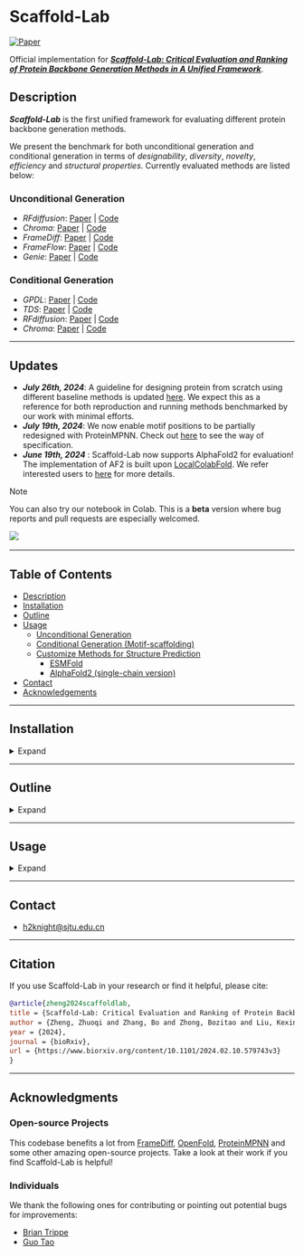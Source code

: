 # Scaffold-Lab

[![Paper](https://img.shields.io/badge/paper-biorxiv.2024.02.10.579743-F0A145)](https://www.biorxiv.org/content/10.1101/2024.02.10.579743v3)

Official implementation for [**_Scaffold-Lab: Critical Evaluation and Ranking of Protein Backbone Generation Methods in A Unified Framework_**](https://www.biorxiv.org/content/10.1101/2024.02.10.579743v3). 



## Description

**_Scaffold-Lab_** is the first unified framework for evaluating different protein backbone generation methods.  

We present the benchmark for both unconditional generation and conditional generation in terms of *designability*, *diversity*, *novelty*, *efficiency* and *structural properties*. Currently evaluated methods are listed below:

### Unconditional Generation

- *RFdiffusion*: [Paper](https://www.nature.com/articles/s41586-023-06415-8) | [Code](https://github.com/RosettaCommons/RFdiffusion)
- *Chroma*: [Paper](https://www.nature.com/articles/s41586-023-06728-8) | [Code](https://github.com/generatebio/chroma)
- *FrameDiff*: [Paper](https://openreview.net/forum?id=m8OUBymxwv) | [Code](https://github.com/jasonkyuyim/se3_diffusion)
- *FrameFlow*: [Paper](https://arxiv.org/abs/2310.05297) | [Code](https://github.com/microsoft/protein-frame-flow)
- *Genie*: [Paper](https://arxiv.org/abs/2301.12485) | [Code](https://github.com/aqlaboratory/genie)

### Conditional Generation

- *GPDL*: [Paper](https://www.biorxiv.org/content/10.1101/2023.10.26.564121v2) | [Code](https://github.com/sirius777coder/GPDL)
- *TDS*: [Paper](https://arxiv.org/abs/2306.17775) | [Code](https://github.com/blt2114/twisted_diffusion_sampler)
- *RFdiffusion*: [Paper](https://www.nature.com/articles/s41586-023-06415-8) | [Code](https://github.com/RosettaCommons/RFdiffusion)
- *Chroma*: [Paper](https://www.nature.com/articles/s41586-023-06728-8) | [Code](https://github.com/generatebio/chroma)

***

## Updates

* **_July 26th, 2024_**: A guideline for designing protein from scratch using different baseline methods is updated [here](https://github.com/Immortals-33/Scaffold-Lab/tree/main/baselines). We expect this as a reference for both reproduction and running methods benchmarked by our work with minimal efforts.
* **_July 19th, 2024_**: We now enable motif positions to be partially redesigned with ProteinMPNN. Check out [here](https://github.com/Immortals-33/Scaffold-Lab/blob/main/demo/motif_scaffolding/motif_info.csv) to see the way of specification.
* _**June 19th, 2024**_ : Scaffold-Lab now supports AlphaFold2 for evaluation! The implementation of AF2 is built upon [LocalColabFold](https://github.com/YoshitakaMo/localcolabfold). We refer interested users to [here](https://github.com/Immortals-33/Scaffold-Lab?tab=readme-ov-file#alphaFold2-single-chain-version) for more details. 

> [!NOTE]  
>
> You can also try our notebook in Colab. This is a **beta** version where bug reports and pull requests are especially welcomed. 
> 
> [<img src="https://colab.research.google.com/assets/colab-badge.svg">](https://colab.research.google.com/github/Immortals-33/Scaffold-Lab/blob/main/scaffold_lab.ipynb)
***



## Table of Contents

* [Description](https://github.com/Immortals-33/Scaffold-Lab?tab=readme-ov-file#description)
* [Installation](https://github.com/Immortals-33/Scaffold-Lab?tab=readme-ov-file#installation)
* [Outline](https://github.com/Immortals-33/Scaffold-Lab?tab=readme-ov-file#outline)
* [Usage](https://github.com/Immortals-33/Scaffold-Lab?tab=readme-ov-file#usage)
  * [Unconditional Generation](https://github.com/Immortals-33/Scaffold-Lab?tab=readme-ov-file#unconditional-generation-1)
  * [Conditional Generation (Motif-scaffolding)](https://github.com/Immortals-33/Scaffold-Lab?tab=readme-ov-file#conditional-generation-motif-scaffolding)
  * [Customize Methods for Structure Prediction](https://github.com/Immortals-33/Scaffold-Lab?tab=readme-ov-file#customize-methods-for-structure-prediction)
    * [ESMFold](https://github.com/Immortals-33/Scaffold-Lab?tab=readme-ov-file#esmfold)
    * [AlphaFold2 (single-chain version)](https://github.com/Immortals-33/Scaffold-Lab?tab=readme-ov-file#alphafold2-single-chain-version)
* [Contact](https://github.com/Immortals-33/Scaffold-Lab?tab=readme-ov-file#contact)
* [Acknowledgements](https://github.com/Immortals-33/Scaffold-Lab?tab=readme-ov-file#acknowledgments)

***

## Installation

<details>
  <summary>Expand</summary>



We recommend using [Conda](https://anaconda.org/anaconda/conda) to set up dependencies. To quickly set up an environment, just simply run:

```bash
# Clone this repository and set up virtual environment
git clone https://github.com/Immortals-33/Scaffold-Lab.git
cd Scaffold-Lab
# Create and activate environment
conda env create -f scaffold_lab.yml
source activate scaffold_lab

# Install scaffold_lab as a package.
pip install -e .
```

You may also need to build a Foldseek database for diversity and novelty evaluation.

Within the conda environment, run:

```bash
mkdir <foldseek_pdb_database_path>
cd <foldseek_pdb_database_path>
foldseek databases PDB pdb tmp
```

After successfully building a PDB database of Foldseek, you can save the `<foldseek_pdb_database_path>` as a record and lately specify it your foldseek database path either using config or directly by command-line usage, whose demo is provided below. 

> [!NOTE]
>
> When specifying the path of Foldseek database, please add the **database name** after the path. For example, the Foldseek database described above is "pdb", so you should set `evaluation.foldseek_database=<foldseek_database_path>/pdb`. 

</details>

***

## Outline

<details>
    <summary>Expand</summary>



Here is a guide about how you can go through this repository. We aim to provide an easy-to-use evaluation pipeline as well as maximize the utility of individual scripts. Let's go through the structure of this repository as a start:

* `scaffold_lab`: This is the main directory to run different evaluations described in our paper.

* `analysis`: Scripts for calculating several metrics, including *diversity*, *novelty* and *structural properties*.  
* `baselines`: In order to generate protein backbones directly inside this repository, you may find the code of different methods baselines for [unconditional generation](https://github.com/Immortals-33/Scaffold-Lab#unconditional-generation) and [conditional generation](https://github.com/Immortals-33/Scaffold-Lab#unconditional-generation) then clone their repository under this content. it is highly recommended to run inference for different baselines **inside their own virtual environment** for potential conflicts of environmental dependencies.
  * Inside the `experiment` folder we provide scripts for performing motif-scaffolding experiments by *Chroma* using its `SubstrctureConditioner`. Refer the script for detailed information if you want.
* `config`: We place different configuration settings of [Hydra](https://github.com/facebookresearch/hydra) here to organize for evaluations. **Hydra** is a hierarchical configuration framework to help users systematize different experimental settings. Though it might be confusing when you first get in touch with it, it is a powerful tool to help you perform experiments efficiently with different combinations of parameters, for example, _the number of sequences to generate_. We recommend readers to [Docs](https://hydra.cc/docs/intro/) for advanced usage.

</details>

***



## Usage

<details>
    <summary>Expand</summary>

### Unconditional Generation

Let's start by running a simple evaluation here: 

```bash
python scaffold_lab/unconditional/refolding.py 
```

 This performs a simple refolding analysis for the proteins we put inside `demo/unconditional/`.

***

### Conditional Generation (Motif-scaffolding)


To run a minimal version on motif-scaffolding task, simply run:

```bash
python scaffold_lab/motif_scaffolding/motif_refolding.py evaluation.foldseek_database=<foldseek_pdb_database_path> # Specify the path of your Foldseek database directly
```

This performs a evaluation on `demo/motif_scaffolding/2KL8/` where the outputs would be saved under `outputs/2KL8/`.

#### Scaffold information file (`motif_info.csv`)

`motif_refolding.py` requires a metadata file, [motif_info.csv](https://github.com/Immortals-33/Scaffold-Lab/blob/main/demo/motif_scaffolding/motif_info.csv), with information relating generated scaffolds to the motif.
Within our grammar system, a complete contig includes **two** to **four** parts separated by a `,` (**comma**). For example, a row of this file is `0,2KL8,2,A1-7/20/A28-79,A3-5;A33;A36,A;B`. Separated by the commas are four parts:
This csv file has the following fields for each scaffold:
* **pdb_name** The reference PDB name.  This is for extracting reference motifs for calculation and identification. e.g. `2KL8` in this case.
* **sample_num** gives the sample id number for cases when there are multiple scaffolds to be evaluated.
* **_contig__** (motif placement) This part shows the information of where the motifs and scaffolds are placed. e.g. `A1-7/20/A28-79	` in this case.
  - The **motif** parts start with an uppercase letter and contain information about the corresponding **native motifs.** If the numbers are continuous, then separated by **hyphens**. The boundaries of motifs and scaffolds are separated by **slashes**.
  - The **scaffold** parts are single numbers, which is **deterministic** as the scaffold part of the uploaded PDB files are already placed during the design process. **The motif parts indicate residues in native PDBs but not scaffold PDBs. We choose this way because this would be convenient for users to locate which part the motifs are mimicking corresponding to the reference PDBs.**
  - Together, the motif placement part provides information about which parts are motifs (indicated by chain letter) and how they correspond to native ones, and the overall length of the designed scaffold. For example, `1A1-7/20/A28-79` means the scaffold parts contains:
    - First a motif segment containing residues 1-7 of chain A of **_2KL8_**;
    - Followed by a 20-residue segment of scaffold;
    - Finally a 52-residue motif segment of chain A of **_2KL8_**.
* **Redesigned positions:** This part indicates which positions to be redesigned in the **reference proteins**, e.g.`A3-5;A33;A36` in this case indicates residues 3, 4, 5, 33, and 36 of chain A in **_2KL8_**. Different redesigned positions are separated by **semi-colons**; if the positions are continuous, then connected by **hyphens**; always starts with an uppercase chain letter.
* **Segment order**: The order of multiple motif segments in backbones. This may be used when each of the motif segments its own chain in the reference pdb file.

####   Specify through PDB Header

The users can specify the contig string in the **“classification”** part of the PDB header. Here we have two ways for contig parsing:

* **A complete contig string:** Should be followed the format mentioned above with two or three parts separated by commas. The native PDB ID and motif placement are always necessary, and the part of redesigned positions is additionally provided if there’s a need. 
* For specification of redesigned positions, another straightforward way is to **index them by the “UNK” residues**. The logic here is, if the code found the contig string just have two parts, it will automatically look for “UNK” residues inside the PDB file and specify them as positions to be redesigned.

####   Output Visualization

We provide optional visualization outputs for motif-scaffolding tasks. In brief, several figures and sessions will be created. We next demonstrate the output items using a motif case from PDB *6E6R*:

* **Designability Metrics**: The sc-RMSD and motif-RMSD of each evaluated scaffold.
<div align="center">
  <div style="text-align: center;">
    <img src="assets/esm_metric_distribution.png" alt="Designability Metrics" style="width: 500px;">
    <p style="font-weight: bold;"><i>Designability Metrics</i></p>
  </div>
</div>

* **Novelty Metric**: The TM-scores of evaluated scaffolds against PDB (pdbTM). The purple vertical dashed lines denote 25%, 50% and 75% quartile values across the whole scaffold sets.
<div align="center">
  <div style="text-align: center;">
    <img src="assets/esm_novelty_distribution.png" alt="Novelty Metrics" style="width: 500px;">
    <p style="font-weight: bold;"><i>Novelty Metric (pdbTM). The purple vertical dashed lines denote 25%, 50% and 75% quartile values across the whole scaffold sets.</i></p>
  </div>
</div>

* **Unique Successful Scaffolds**: All unique successful scaffolds in PyMol. The orange segment displayed within the first grid is the reference motif to be mimicked, followed by unique solutions with green parts and blue parts correspond to motifs and scaffolds excluding motifs respectively.
<div align="center">
  <div style="text-align: center;">
    <img src="assets/demo_pymol.png" alt="PyMol session file" style="width: 800px;">
    <p style="font-weight: bold;"><i>Example PyMol Session File</i></p>
  </div>
</div>

####   Auxiliary Metrics

Aside from main metrics in `summary.txt` files, a set of auxiliary metrics storing in `auxiliary_metrics.txt` files:
* **Closest Contender**: For each case, we additionally provide information for the designable scaffold best mimicking the corresponding motif, namely *closest contender*. This gives users a closer look on the optimal design outcomes of the method for a particular motif no matter it is success or not, which would be informative for both method development and candidates selection. The scaffold PDB file along with the comparison to native scaffold could be found in the folder named `{folding_method}_closest_contender`. 

### Customize Methods for Structure Prediction

We support both AlphaFold2 (single-sequence version) and ESMFold for structure prediction during refolding. 



#### ESMFold

Scaffold-Lab performs evaluation using **ESMFold** by default. Once you set up the environment this should work. 



#### AlphaFold2 (single-chain version)

<details>
    <summary>Expand</summary>

The implementation of **AlphaFold2** is based on [LocalColabFold](https://github.com/YoshitakaMo/localcolabfold), which is a local version of [ColabFold](https://github.com/sokrypton/ColabFold). We provide a brief guideline for enabling using AlphaFold2 during evaluation:

* **Install [LocalColabFold](https://github.com/YoshitakaMo/localcolabfold)**. Please follow the installation guide on its official page based on your specific OS. Note that it might take a few tries for a complete installation. 

* **Export executable ColabFold into your PATH.** This enables the running of ColabFold during the refolding pipeline. Suppose the root directory of your [LocalColabFold](https://github.com/YoshitakaMo/localcolabfold) is `{LocalColabFold}`, then you can export variable PATH in two ways:

  * Set up inside the config **(Recommended)**.  Specifically, two ways to do so:

    * Inside `config/unconditional.yaml` and `config/motif_scaffolding.yaml` **(Recommended)**:

      ```yaml
      inference:
        af2:
          executive_colabfold_path: {LocalColabFold}/colabfold-conda/bin # Replace {LocalColabFold} by your actual path of LocalColabFold
      ```

    * Alternatively, set this in a command-line way:

      ```bash
      python scaffold_lab/unconditional/refolding.py inference.af2.executive_colabfold_path='{LocalColabFold}/colabfold-conda-bin'
      ```

  * Direct set variable PATH before running evaluation script, which is similarily done in #5 inside [this guide](https://github.com/YoshitakaMo/localcolabfold#for-linux). 
  
* **Set AlphaFold2 as your forward folding method when running evaluation**. Inside the config:

  ```yaml
  inference:
  ...
    predict_method: [AlphaFold2] # Only run AF2 for evaluation
    predict_method: [AlphaFold2, ESMFold] # Run both AF2 and ESMFold for evaluation
  ...
  ```

And voilà!

</details>

</details>

***

## Contact

* h2knight@sjtu.edu.cn

***

## Citation

If you use Scaffold-Lab in your research or find it helpful, please cite:

```bibtex
@article{zheng2024scaffoldlab,
title = {Scaffold-Lab: Critical Evaluation and Ranking of Protein Backbone Generation Methods in A Unified Framework},
author = {Zheng, Zhuoqi and Zhang, Bo and Zhong, Bozitao and Liu, Kexin and Li, Zhengxin and Zhu, Junjie and Yu, Jinyu and Wei Ting and Chen, Haifeng},
year = {2024},
journal = {bioRxiv},
url = {https://www.biorxiv.org/content/10.1101/2024.02.10.579743v3}
}
```



***

## Acknowledgments

### Open-source Projects

This codebase benefits a lot from [FrameDiff](https://github.com/jasonkyuyim/se3_diffusion), [OpenFold](https://github.com/aqlaboratory/openfold), [ProteinMPNN](https://github.com/dauparas/ProteinMPNN) and some other amazing open-source projects. Take a look at their work if you find Scaffold-Lab is helpful!

### Individuals

We thank the following ones for contributing or pointing out potential bugs for improvements:

* [Brian Trippe](https://github.com/blt2114)
* [Guo Tao](https://github.com/Guo-Stone)
